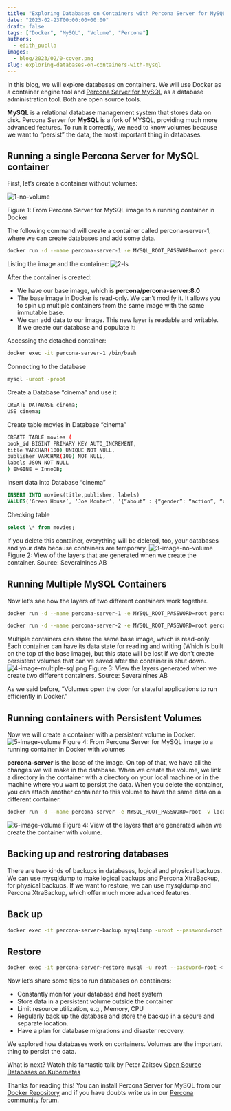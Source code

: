 ```yaml
---
title: "Exploring Databases on Containers with Percona Server for MySQL"
date: "2023-02-23T00:00:00+00:00"
draft: false
tags: ["Docker", "MySQL", "Volume", "Percona"]
authors:
  - edith_puclla
images:
  - blog/2023/02/0-cover.png
slug: exploring-databases-on-containers-with-mysql
---
```


In this blog, we will explore databases on containers. We will use Docker as a container engine tool and [Percona Server for MySQL](https://www.percona.com/software/mysql-database/percona-server) as a database administration tool. Both are open source tools.

**MySQL** is a relational database management system that stores data on disk. Percona Server for **MySQL** is a fork of MYSQL, providing much more advanced features. To run it correctly, we need to know volumes because we want to “persist” the data, the most important thing in databases.

## Running a single Percona Server for MySQL container

First, let’s create a container without volumes:

![1-no-volume](/blog/2023/02/1-volume.png)

Figure 1: From Percona Server for MySQL image to a running container in Docker

The following command will create a container called percona-server-1, where we can create databases and add some data.

```bash
docker run -d --name percona-server-1 -e MYSQL_ROOT_PASSWORD=root percona/percona-server:8.0
```

Listing the image and the container:
![2-ls](/blog/2023/02/2-ls.png)

After the container is created:

- We have our base image, which is **percona/percona-server:8.0**
- The base image in Docker is read-only. We can’t modify it. It allows you to spin up multiple containers from the same image with the same immutable base.
- We can add data to our image. This new layer is readable and writable.
  If we create our database and populate it:

Accessing the detached container:

```bash
docker exec -it percona-server-1 /bin/bash
```

Connecting to the database

```bash
mysql -uroot -proot
```

Create a Database “cinema” and use it

```bash
CREATE DATABASE cinema;
USE cinema;
```

Create table movies in Database “cinema”

```bash
CREATE TABLE movies (
book_id BIGINT PRIMARY KEY AUTO_INCREMENT,
title VARCHAR(100) UNIQUE NOT NULL,
publisher VARCHAR(100) NOT NULL,
labels JSON NOT NULL
) ENGINE = InnoDB;
```

Insert data into Database “cinema”

```sql
INSERT INTO movies(title,publisher, labels)
VALUES(‘Green House’, ‘Joe Monter’, ’{“about” : {“gender”: “action”, “cool”: true, “notes”: “labeled”}}’);
```

Checking table

```sql
select \* from movies;
```

If you delete this container, everything will be deleted, too, your databases and your data because containers are temporary.
![3-image-no-volume](/blog/2023/02/3-image-no-volume.png)
Figure 2: View of the layers that are generated when we create the container. Source: Severalnines AB

## Running Multiple MySQL Containers

Now let’s see how the layers of two different containers work together.

```bash
docker run -d --name percona-server-1 -e MYSQL_ROOT_PASSWORD=root percona/percona-server:8.0
```

```bash
docker run -d --name percona-server-2 -e MYSQL_ROOT_PASSWORD=root percona/percona-server:8.0
```

Multiple containers can share the same base image, which is read-only. Each container can have its data state for reading and writing (Which is built on the top of the base image), but this state will be lost if we don’t create persistent volumes that can ve saved after the container is shut down.
![4-image-multiple-sql.png](/blog/2023/02/4-image-multiple-sql.png)
Figure 3: View the layers generated when we create two different containers. Source: Severalnines AB

As we said before, “Volumes open the door for stateful applications to run efficiently in Docker.”

## Running containers with Persistent Volumes

Now we will create a container with a persistent volume in Docker.
![5-image-volume](/blog/2023/02/5-no-volume.png)
Figure 4: From Percona Server for MySQL image to a running container in Docker with volumes

**percona-server** is the base of the image. On top of that, we have all the changes we will make in the database. When we create the volume, we link a directory in the container with a directory on your local machine or in the machine where you want to persist the data.
When you delete the container, you can attach another container to this volume to have the same data on a different container.

```bash
docker run -d --name percona-server -e MYSQL_ROOT_PASSWORD=root -v local-datadir:/var/lib/mysql percona/percona-server:8.0
```

![6-image-volume](/blog/2023/02/6-image-volume.png)
Figure 4: View of the layers that are generated when we create the container with volume.

## Backing up and restroring databases

There are two kinds of backups in databases, logical and physical backups.
We can use mysqldump to make logical backups and Percona XtraBackup, for physical backups. If we want to restore, we can use mysqldump and Percona XtraBackup, which offer much more advanced features.

## Back up

```bash
docker exec -it percona-server-backup mysqldump -uroot --password=root --single-transaction > /path/in/physical/host/dump.sql
```

## Restore

```bash
docker exec -it percona-server-restore mysql -u root --password=root < /path/in/physical/host/dump.sql
```

Now let’s share some tips to run databases on containers:

- Constantly monitor your database and host system
- Store data in a persistent volume outside the container
- Limit resource utilization, e.g., Memory, CPU
- Regularly back up the database and store the backup in a secure and separate location.
- Have a plan for database migrations and disaster recovery.

We explored how databases work on containers. Volumes are the important thing to persist the data.

What is next? Watch this fantastic talk by Peter Zaitsev [Open Source Databases on Kubernetes](https://www.youtube.com/watch?v=b_COgWA1lvk&t=145s)

Thanks for reading this! You can install Percona Server for MySQL from our [Docker Repository](https://hub.docker.com/r/percona/percona-server/tags??utm_source=percona-community&utm_medium=blog&utm_campaign=edith) and if you have doubts write us in our [Percona community forum](https://forums.percona.com/?utm_source=percona-community&utm_medium=blog&utm_campaign=edith).
